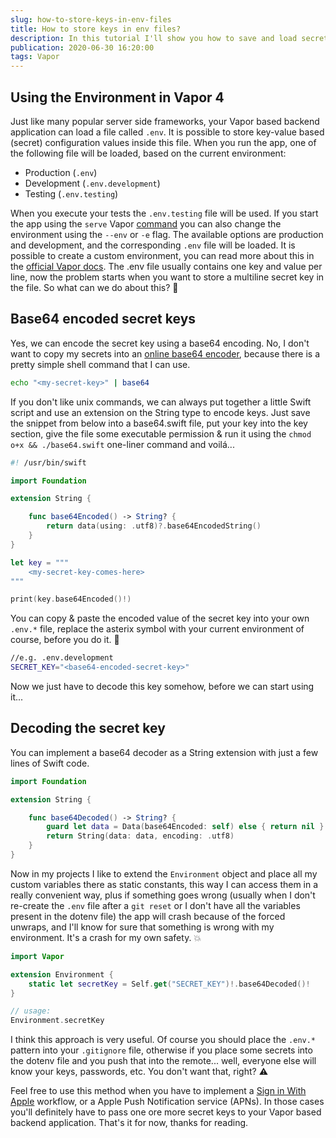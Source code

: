 ```yaml
---
slug: how-to-store-keys-in-env-files
title: How to store keys in env files?
description: In this tutorial I'll show you how to save and load secret keys as base64 encoded strings using dotenv files in Vapor 4.
publication: 2020-06-30 16:20:00
tags: Vapor
---
```


## Using the Environment in Vapor 4

Just like many popular server side frameworks, your Vapor based backend application can load a file called `.env`. It is possible to store key-value based (secret) configuration values inside this file. When you run the app, one of the following file will be loaded, based on the current environment:

- Production (`.env`)
- Development (`.env.development`)
- Testing (`.env.testing`)

When you execute your tests the `.env.testing` file will be used. If you start the app using the `serve` Vapor [command](https://theswiftdev.com/the-anatomy-of-vapor-commands/) you can also change the environment using the `--env` or `-e` flag. The available options are production and development, and the corresponding `.env` file will be loaded. It is possible to create a custom environment, you can read more about this in the [official Vapor docs](https://docs.vapor.codes/4.0/environment/). The .env file usually contains one key and value per line, now the problem starts when you want to store a multiline secret key in the file. So what can we do about this? 🤔

## Base64 encoded secret keys

Yes, we can encode the secret key using a base64 encoding. No, I don't want to copy my secrets into an [online base64 encoder](https://www.base64encode.org/), because there is a pretty simple shell command that I can use.

```sh
echo "<my-secret-key>" | base64
```

If you don't like unix commands, we can always put together a little Swift script and use an extension on the String type to encode keys. Just save the snippet from below into a base64.swift file, put your key into the key section, give the file some executable permission & run it using the `chmod o+x && ./base64.swift` one-liner command and voilá...

```swift
#! /usr/bin/swift

import Foundation

extension String {

    func base64Encoded() -> String? {
        return data(using: .utf8)?.base64EncodedString()
    }
}

let key = """
    <my-secret-key-comes-here>
"""

print(key.base64Encoded()!)
```

You can copy & paste the encoded value of the secret key into your own `.env.*` file, replace the asterix symbol with your current environment of course, before you do it. 🙈

```sh
//e.g. .env.development
SECRET_KEY="<base64-encoded-secret-key>"
```
Now we just have to decode this key somehow, before we can start using it...

## Decoding the secret key

You can implement a base64 decoder as a String extension with just a few lines of Swift code.

```swift
import Foundation

extension String {

    func base64Decoded() -> String? {
        guard let data = Data(base64Encoded: self) else { return nil }
        return String(data: data, encoding: .utf8)
    }
}
```

Now in my projects I like to extend the `Environment` object and place all my custom variables there as static constants, this way I can access them in a really convenient way, plus if something goes wrong (usually when I don't re-create the `.env` file after a `git reset` or I don't have all the variables present in the dotenv file) the app will crash because of the forced unwraps, and I'll know for sure that something is wrong with my environment. It's a crash for my own safety. 💥

```swift
import Vapor

extension Environment {
    static let secretKey = Self.get("SECRET_KEY")!.base64Decoded()!
}

// usage:
Environment.secretKey
```
I think this approach is very useful. Of course you should place the `.env.*` pattern into your `.gitignore` file, otherwise if you place some secrets into the dotenv file and you push that into the remote... well, everyone else will know your keys, passwords, etc. You don't want that, right? ⚠️

Feel free to use this method when you have to implement a [Sign in With Apple](https://theswiftdev.com/sign-in-with-apple-using-vapor-4/) workflow, or a Apple Push Notification service (APNs). In those cases you'll definitely have to pass one ore more secret keys to your Vapor based backend application. That's it for now, thanks for reading.
